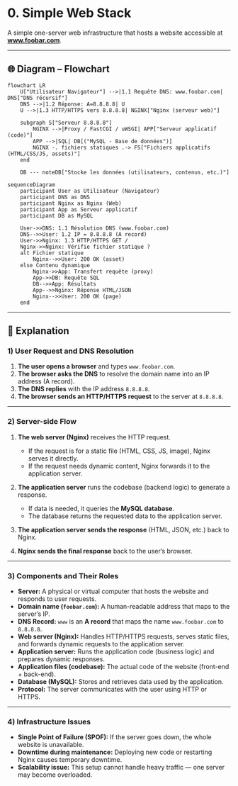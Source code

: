 # 0. Simple Web Stack

A simple one-server web infrastructure that hosts a website accessible at **www.foobar.com**.

---

## 🌐 Diagram – Flowchart

```mermaid
flowchart LR
    U["Utilisateur Navigateur"] -->|1.1 Requête DNS: www.foobar.com| DNS["DNS récursif"]
    DNS -->|1.2 Réponse: A=8.8.8.8| U
    U -->|1.3 HTTP/HTTPS vers 8.8.8.8| NGINX["Nginx (serveur web)"]

    subgraph S["Serveur 8.8.8.8"]
        NGINX -->|Proxy / FastCGI / uWSGI| APP["Serveur applicatif (code)"]
        APP -->|SQL| DB[("MySQL - Base de données")]
        NGINX -. fichiers statiques .-> FS["Fichiers applicatifs (HTML/CSS/JS, assets)"]
    end

    DB --- noteDB["Stocke les données (utilisateurs, contenus, etc.)"]

```

```mermaid
sequenceDiagram
    participant User as Utilisateur (Navigateur)
    participant DNS as DNS
    participant Nginx as Nginx (Web)
    participant App as Serveur applicatif
    participant DB as MySQL

    User->>DNS: 1.1 Résolution DNS (www.foobar.com)
    DNS-->>User: 1.2 IP = 8.8.8.8 (A record)
    User->>Nginx: 1.3 HTTP/HTTPS GET /
    Nginx->>Nginx: Vérifie fichier statique ?
    alt Fichier statique
        Nginx-->>User: 200 OK (asset)
    else Contenu dynamique
        Nginx->>App: Transfert requête (proxy)
        App->>DB: Requête SQL
        DB-->>App: Résultats
        App-->>Nginx: Réponse HTML/JSON
        Nginx-->>User: 200 OK (page)
    end
```
---

## 📄 Explanation

### 1) User Request and DNS Resolution
1. **The user opens a browser** and types `www.foobar.com`.
2. **The browser asks the DNS** to resolve the domain name into an IP address (A record).
3. **The DNS replies** with the IP address `8.8.8.8`.
4. **The browser sends an HTTP/HTTPS request** to the server at `8.8.8.8`.

---

### 2) Server-side Flow
1. **The web server (Nginx)** receives the HTTP request.
   - If the request is for a static file (HTML, CSS, JS, image), Nginx serves it directly.
   - If the request needs dynamic content, Nginx forwards it to the application server.

2. **The application server** runs the codebase (backend logic) to generate a response.
   - If data is needed, it queries the **MySQL database**.
   - The database returns the requested data to the application server.

3. **The application server sends the response** (HTML, JSON, etc.) back to Nginx.
4. **Nginx sends the final response** back to the user’s browser.

---

### 3) Components and Their Roles
- **Server:** A physical or virtual computer that hosts the website and responds to user requests.
- **Domain name (`foobar.com`):** A human-readable address that maps to the server’s IP.
- **DNS Record:** `www` is an **A record** that maps the name `www.foobar.com` to `8.8.8.8`.
- **Web server (Nginx):** Handles HTTP/HTTPS requests, serves static files, and forwards dynamic requests to the application server.
- **Application server:** Runs the application code (business logic) and prepares dynamic responses.
- **Application files (codebase):** The actual code of the website (front-end + back-end).
- **Database (MySQL):** Stores and retrieves data used by the application.
- **Protocol:** The server communicates with the user using HTTP or HTTPS.

---

### 4) Infrastructure Issues
- **Single Point of Failure (SPOF):** If the server goes down, the whole website is unavailable.
- **Downtime during maintenance:** Deploying new code or restarting Nginx causes temporary downtime.
- **Scalability issue:** This setup cannot handle heavy traffic — one server may become overloaded.

